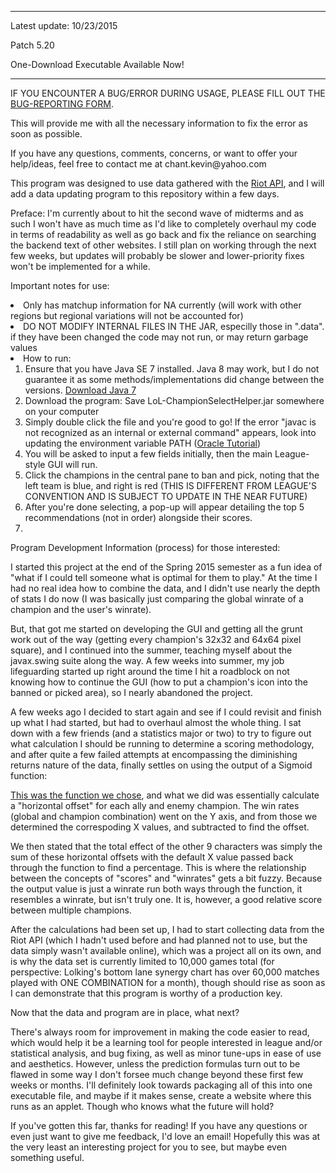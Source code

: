 <hr />

<p>Latest update: 10/23/2015</p>

<p>Patch 5.20</p>

<p>One-Download Executable Available Now!</p>

<hr />

<p>IF YOU ENCOUNTER A BUG/ERROR DURING USAGE, PLEASE FILL OUT THE <a href="http://goo.gl/forms/se0EBI49lx">BUG-REPORTING FORM</a>.


This will provide me with all the necessary information to fix the error
as soon as possible.</p>

<p>If you have any questions, comments, concerns, or want to offer your help/ideas, feel free to contact me at chant.kevin@yahoo.com</p>

<p>This program was designed to use data gathered with the <a href="https://developer.riotgames.com">Riot API</a>, and I will add a data updating program to this repository within a few days.</p>

<p>Preface: I'm currently about to hit the second wave of midterms and as such I won't have as much time as I'd like to completely overhaul my code in terms of readability
as well as go back and fix the reliance on searching the backend text of other websites. I still plan on working through the next few weeks, but updates will probably be slower and lower-priority fixes won't be implemented for a while.</p>

<p>Important notes for use:
<uol>
<li>Only has matchup information for NA currently (will work with other regions but regional variations will not be accounted for)</li>
<li>DO NOT MODIFY INTERNAL FILES IN THE JAR, especilly those in ".data". if they have been changed the code may not run, or may return garbage values</li>
<li>How to run:
  <ol>
  <li>Ensure that you have Java SE 7 installed. Java 8 may work, but I do not guarantee it as some methods/implementations did change between the versions. <a href ="http://tinyurl.com/cnafy3t">Download Java 7</a></li> 
  <li>Download the program: Save LoL-ChampionSelectHelper.jar somewhere on your computer</li>
  <li>Simply double click the file and you're good to go! If the error "javac is not recognized as an internal or external command" appears, look into updating the environment variable PATH (<a href="http://tinyurl.com/q8wfejk">Oracle Tutorial</a>)</li>
  <li>You will be asked to input a few fields initially, then the main League-style GUI will run.</li>
  <li>Click the champions in the central pane to ban and pick, noting that the left team is blue, and right is red (THIS IS DIFFERENT FROM LEAGUE'S CONVENTION AND IS SUBJECT TO UPDATE IN THE NEAR FUTURE)</li>
  <li>After you're done selecting, a pop-up will appear detailing the top 5 recommendations (not in order) alongside their scores.<li>
  </ol>
  </li>
  </uol>
  </p>

<p>Program Development Information (process) for those interested:
    
I started this project at the end of the Spring 2015 semester as a fun idea of "what if I could tell someone what is optimal for them to play." At the time I had no real idea how to combine the data, and I didn't use nearly the depth of stats I do now (I was basically just comparing the global winrate of a champion and the user's winrate).

But, that got me started on developing the GUI and getting all the grunt work out of the way (getting every champion's 32x32 and 64x64 pixel square), and I continued into the summer, teaching myself about the javax.swing suite along the way. A few weeks into summer, my job lifeguarding started up right around the time I hit a roadblock on not knowing how to continue the GUI (how to put a champion's icon into the banned or picked area), so I nearly abandoned the project.

A few weeks ago I decided to start again and see if I could revisit and finish up what I had started, but had to overhaul almost the whole thing. I sat down with a few friends (and a statistics major or two) to try to figure out what calculation I should be running to determine a scoring methodology, and after quite a few failed attempts at encompassing the diminishing returns nature of the data, finally settles on using the output of a Sigmoid function:</p>

<p><a href="http://artint.info/figures/ch07/sigmoidc.gif">This was the function we chose</a>, and what we did was essentially calculate a "horizontal offset" for each ally and enemy champion. The win rates (global and champion combination) went on the Y axis, and from those we determined the correspoding X values, and subtracted to find the offset.

We then stated that the total effect of the other 9 characters was simply the sum of these horizontal offsets with the default X value passed back through the function to find a percentage. This is where the relationship between the concepts of "scores" and "winrates" gets a bit fuzzy. Because the output value is just a winrate run both ways through the function, it resembles a winrate, but isn't truly one. It is, however, a good relative score between multiple champions.

After the calculations had been set up, I had to start collecting data from the
Riot API (which I hadn't used before and had planned not to use, but the data
simply wasn't available online), which was a project all on its own, and is why
the data set is currently limited to 10,000 games total (for perspective:
Lolking's bottom lane synergy chart has over 60,000 matches played with ONE
COMBINATION for a month), though should rise as soon as I can demonstrate that
this program is worthy of a production key.
</p>

<p>Now that the data and program are in place, what next?</p>

<p>There's always room for improvement in making the code easier to read, which would
help it be a learning tool for people interested in league and/or statistical
analysis, and bug fixing, as well as minor tune-ups in ease of use and aesthetics.
However, unless the prediction formulas turn out to be flawed in some way I don't
forsee much change beyond these first few weeks or months. I'll definitely look
towards packaging all of this into one executable file, and maybe if it makes
sense, create a website where this runs as an applet.
Though who knows what the future will hold?</p>

<p>If you've gotten this far, thanks for reading! If you have any questions or even just want to give me feedback, I'd love an email! Hopefully this was at the very least an interesting project for you to see, but maybe even something useful.</p>

